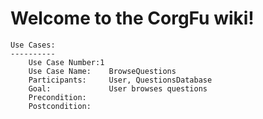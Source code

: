 Welcome to the CorgFu wiki!
===========================

	Use Cases:
	----------
		Use Case Number:1
		Use Case Name:    BrowseQuestions
		Participants:     User, QuestionsDatabase
		Goal:             User browses questions
		Precondition:
		Postcondition:
